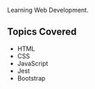 Learning Web Development.

Topics Covered 
----------------------------
- HTML
- CSS
- JavaScript
- Jest
- Bootstrap

